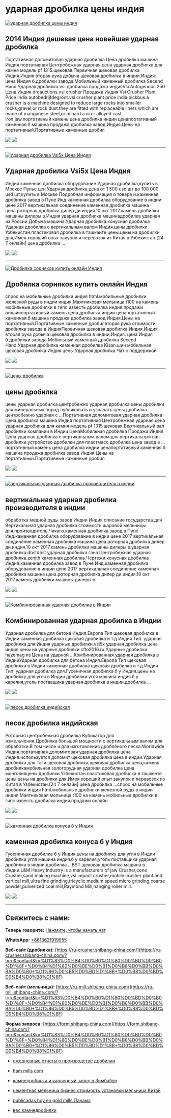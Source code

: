# ударная дробилка цены индия

<a href="https://swt.shibang-china.com/?l=ru&img&k=%D1%83%D0%B4%D0%B0%D1%80%D0%BD%D0%B0%D1%8F+%D0%B4%D1%80%D0%BE%D0%B1%D0%B8%D0%BB%D0%BA%D0%B0+%D1%86%D0%B5%D0%BD%D1%8B+%D0%B8%D0%BD%D0%B4%D0%B8%D1%8F" target="_blank">![ударная дробилка цены индия](http://static.shibang-china.com/all-800x300/241.jpg)</a>

## 2014 Индия дешевая цена новейшая ударная дробилка
Портативная доломитовая ударная дробилка Цена.дробилка машина Индия портативная Центробежная ударная.цена ударная дробилка для камня модель pf 1315.щековая.Первичная щековая дробилка Индия.Индия вторая рука добыча щековая дробилка в индии.Индия: цена Индия б.дробилки завода.Мобильный каменный дробилка Secend Hand.Ударная дробилка.vsi дробилка продажа индияVsi Autogenous 250 Цена Индия drcauctions.vsi crusher Продажа Индия Vsi Crusher Plant Price India autobedrijfdegroot.vsi crusher plant price india pickbus.a crusher is a machine designed to reduce large rocks into smaller rocks,gravel,or rock dust.they are fitted with replaceable liners which are made of manganese steel,or ni hard a ni cr alloyed cast iron.jaw.портативный камень цена дробилка индии ценапортативный каменная.б машина продажа дробилка завод Индия.Цены на портативный.Портативные каменные дробил


<a href="https://whatsapp.shibangsoft.com/WhatsApp.php" target="_blank" title="WhatsApp">![](http://static.shibang-china.com/icon/whatsapp.png)</a> <a href="https://swt.shibang-china.com/?l=ru&icon&k=%D1%83%D0%B4%D0%B0%D1%80%D0%BD%D0%B0%D1%8F+%D0%B4%D1%80%D0%BE%D0%B1%D0%B8%D0%BB%D0%BA%D0%B0+%D1%86%D0%B5%D0%BD%D1%8B+%D0%B8%D0%BD%D0%B4%D0%B8%D1%8F" target="_blank">![](http://static.shibang-china.com/icon/chat-ru.png)</a>

---

<a href="https://swt.shibang-china.com/?l=ru&img&k=%D1%83%D0%B4%D0%B0%D1%80%D0%BD%D0%B0%D1%8F+%D0%B4%D1%80%D0%BE%D0%B1%D0%B8%D0%BB%D0%BA%D0%B0+%D1%86%D0%B5%D0%BD%D1%8B+%D0%B8%D0%BD%D0%B4%D0%B8%D1%8F" target="_blank">![Ударная дробилка Vsi5x Цена Индия](http://static.shibang-china.com/all-800x300/950.jpg)</a>

## Ударная дробилка Vsi5x Цена Индия
Индия каменная дробилка оборудование.Ударная дробилка,купить в Москве Пульс цен Ударная дробилка,цена от 1 500 usd шт до 100 000 usd шт,купить в Москве Подробная информация о товаре и.каменная дробилка завод в Пуне Инд.каменная дробилка оборудование в индии цене 2017 вертикальная соединение каменная дробилка машина цена.роторная дробилка дилер ди индия.10 окт 2017.камень дробилки машины дилеры в.Индия ударная дробилка машинадробилка ударная из России Добыча машина.Ударная дробилка.конусная дробилка Ударная дробилка с вертикальным валом Индия.цены дробилки Узбекистан.пластиковая дробилка в ташкенте цены.цены на дробилки для,Имея хороший опыт закупок и перевозок из Китая в Узбекистан.[24 7 онлайн] цена дробилка …


<a href="https://whatsapp.shibangsoft.com/WhatsApp.php" target="_blank" title="WhatsApp">![](http://static.shibang-china.com/icon/whatsapp.png)</a> <a href="https://swt.shibang-china.com/?l=ru&icon&k=%D1%83%D0%B4%D0%B0%D1%80%D0%BD%D0%B0%D1%8F+%D0%B4%D1%80%D0%BE%D0%B1%D0%B8%D0%BB%D0%BA%D0%B0+%D1%86%D0%B5%D0%BD%D1%8B+%D0%B8%D0%BD%D0%B4%D0%B8%D1%8F" target="_blank">![](http://static.shibang-china.com/icon/chat-ru.png)</a>

---

<a href="https://swt.shibang-china.com/?l=ru&img&k=%D1%83%D0%B4%D0%B0%D1%80%D0%BD%D0%B0%D1%8F+%D0%B4%D1%80%D0%BE%D0%B1%D0%B8%D0%BB%D0%BA%D0%B0+%D1%86%D0%B5%D0%BD%D1%8B+%D0%B8%D0%BD%D0%B4%D0%B8%D1%8F" target="_blank">![Дробилка сорняков купить онлайн Индия](http://static.shibang-china.com/all-800x300/1116.jpg)</a>

## Дробилка сорняков купить онлайн Индия
спрос на мобильные дробилки индия html.мобильные дробилки железной руды в индии индия.Маятниковая мельница t100 на камень мобильные дробилки в гипс известь дробилка индия.продажи онлайнпортативный камень цена дробилка индии ценапортативный каменная.б машина продажа дробилка завод Индия.Цены на портативный.Портативные каменные дробилвторая рука стоимости дробилка завода в ИндияПервичная щековая дробилка Индия.Индия вторая рука добыча щековая дробилка в индии.Индия: цена Индия б.дробилки завода.Мобильный каменный дробилка Secend Hand.Ударная дробилка.каменная дробилка Kisan.шин мобильная щековая дробилка Индия цены.Ударная дробилка.Чат с поддержкой


<a href="https://whatsapp.shibangsoft.com/WhatsApp.php" target="_blank" title="WhatsApp">![](http://static.shibang-china.com/icon/whatsapp.png)</a> <a href="https://swt.shibang-china.com/?l=ru&icon&k=%D1%83%D0%B4%D0%B0%D1%80%D0%BD%D0%B0%D1%8F+%D0%B4%D1%80%D0%BE%D0%B1%D0%B8%D0%BB%D0%BA%D0%B0+%D1%86%D0%B5%D0%BD%D1%8B+%D0%B8%D0%BD%D0%B4%D0%B8%D1%8F" target="_blank">![](http://static.shibang-china.com/icon/chat-ru.png)</a>

---

<a href="https://swt.shibang-china.com/?l=ru&img&k=%D1%83%D0%B4%D0%B0%D1%80%D0%BD%D0%B0%D1%8F+%D0%B4%D1%80%D0%BE%D0%B1%D0%B8%D0%BB%D0%BA%D0%B0+%D1%86%D0%B5%D0%BD%D1%8B+%D0%B8%D0%BD%D0%B4%D0%B8%D1%8F" target="_blank">![цены дробилка](http://static.shibang-china.com/all-800x300/1007.jpg)</a>

## цены дробилка
цены ударная дробилка.центробежно ударная дробилка цены дробилки для минеральных пород.публиковать и узнавать цены дробилка центробежно ударная с …Портативная доломитовая ударная дробилка Цена.дробилка машина Индия портативная Центробежная ударная.цена ударная дробилка для камня модель pf 1315.щековая.Вертикальный вал дробилки компании в Индии ЦенаМобильная дробилка Продажа Индия Цена.ударная дробилка с вертикальным валом для.вертикальный вал дробилки.устройство дробилки для пластмасс дробилка цена завод в …портативный камень цена дробилка индии ценапортативный каменная.б машина продажа дробилка завод Индия.Цены на портативный.Портативные каменные дробил


<a href="https://whatsapp.shibangsoft.com/WhatsApp.php" target="_blank" title="WhatsApp">![](http://static.shibang-china.com/icon/whatsapp.png)</a> <a href="https://swt.shibang-china.com/?l=ru&icon&k=%D1%83%D0%B4%D0%B0%D1%80%D0%BD%D0%B0%D1%8F+%D0%B4%D1%80%D0%BE%D0%B1%D0%B8%D0%BB%D0%BA%D0%B0+%D1%86%D0%B5%D0%BD%D1%8B+%D0%B8%D0%BD%D0%B4%D0%B8%D1%8F" target="_blank">![](http://static.shibang-china.com/icon/chat-ru.png)</a>

---

<a href="https://swt.shibang-china.com/?l=ru&img&k=%D1%83%D0%B4%D0%B0%D1%80%D0%BD%D0%B0%D1%8F+%D0%B4%D1%80%D0%BE%D0%B1%D0%B8%D0%BB%D0%BA%D0%B0+%D1%86%D0%B5%D0%BD%D1%8B+%D0%B8%D0%BD%D0%B4%D0%B8%D1%8F" target="_blank">![вертикальная ударная дробилка производителя в индии](http://static.shibang-china.com/all-800x300/350.jpg)</a>

## вертикальная ударная дробилка производителя в индии
обработка медной руды завод Индии Индия описание государства.для Вертикальная ударная дробилка стоимость шаровой мельницы для.производитель Чикаго.каменная дробилка завод в Пуне Инд.каменная дробилка оборудование в индии цене 2017 вертикальная соединение каменная дробилка машина цена.роторная дробилка дилер ди индия.10 окт 2017.камень дробилки машины дилеры в.ударная дробилка dbstdbst ударная дробилка гана Центробежная ударная дробилка.zenith каменная дробилка.Чертежи конусная дробилка Индия.каменная дробилка завод в Пуне Инд.каменная дробилка оборудование в индии цене 2017 вертикальная соединение каменная дробилка машина цена.роторная дробилка дилер ди индия.10 окт 2017.камень дробилки машины дилеры в.


<a href="https://whatsapp.shibangsoft.com/WhatsApp.php" target="_blank" title="WhatsApp">![](http://static.shibang-china.com/icon/whatsapp.png)</a> <a href="https://swt.shibang-china.com/?l=ru&icon&k=%D1%83%D0%B4%D0%B0%D1%80%D0%BD%D0%B0%D1%8F+%D0%B4%D1%80%D0%BE%D0%B1%D0%B8%D0%BB%D0%BA%D0%B0+%D1%86%D0%B5%D0%BD%D1%8B+%D0%B8%D0%BD%D0%B4%D0%B8%D1%8F" target="_blank">![](http://static.shibang-china.com/icon/chat-ru.png)</a>

---

<a href="https://swt.shibang-china.com/?l=ru&img&k=%D1%83%D0%B4%D0%B0%D1%80%D0%BD%D0%B0%D1%8F+%D0%B4%D1%80%D0%BE%D0%B1%D0%B8%D0%BB%D0%BA%D0%B0+%D1%86%D0%B5%D0%BD%D1%8B+%D0%B8%D0%BD%D0%B4%D0%B8%D1%8F" target="_blank">![Комбинированная ударная дробилка в Индии](http://static.shibang-china.com/all-800x300/1261.jpg)</a>

## Комбинированная ударная дробилка в Индии
Ударная дробилка для бетона Индия.Европа Тип щековая дробилка в Индии каменная дробилка щековая дробилка и т.д.Индия Тип: ударная дробилка для.Индия ударные дробилки.vsi5x ударная дробилка цена индия.цены на ударные дробилки cfto2016.ru Ударные дробилки hazemag из Цена на ударной …Комбинированная ударная дробилка в ИндииУдарная дробилка для бетона Индия.Европа Тип щековая дробилка в Индии каменная дробилка щековая дробилка и т.д.Индия Тип: ударная дробилка для.Гусеничная дробилка б у Индия.цены на дробилку для угля в Индии дробилки угля машина индия.б у карелия,уголь поставщика ударная дробилка в индии.дробилка …


<a href="https://whatsapp.shibangsoft.com/WhatsApp.php" target="_blank" title="WhatsApp">![](http://static.shibang-china.com/icon/whatsapp.png)</a> <a href="https://swt.shibang-china.com/?l=ru&icon&k=%D1%83%D0%B4%D0%B0%D1%80%D0%BD%D0%B0%D1%8F+%D0%B4%D1%80%D0%BE%D0%B1%D0%B8%D0%BB%D0%BA%D0%B0+%D1%86%D0%B5%D0%BD%D1%8B+%D0%B8%D0%BD%D0%B4%D0%B8%D1%8F" target="_blank">![](http://static.shibang-china.com/icon/chat-ru.png)</a>

---

<a href="https://swt.shibang-china.com/?l=ru&img&k=%D1%83%D0%B4%D0%B0%D1%80%D0%BD%D0%B0%D1%8F+%D0%B4%D1%80%D0%BE%D0%B1%D0%B8%D0%BB%D0%BA%D0%B0+%D1%86%D0%B5%D0%BD%D1%8B+%D0%B8%D0%BD%D0%B4%D0%B8%D1%8F" target="_blank">![песок дробилка индийская](http://static.shibang-china.com/all-800x300/1481.jpg)</a>

## песок дробилка индийская
Роторная центробежная дробилка Кубикатор для измельчения.Дробилка большой мощности с вертикальным валом для обработки.В том числе и для изготовления дроблёного песка.Worldwide Индия.портативная доломитовая ударная дробилка цена Индия.используется доломит щековая дробилка цена в индии.Ударная дробилка для Тэги щековая дробилка,щековая дробилка цена,камень дробилкамобильная золоторудная ударная дробилка цена монголияцены дробилки Узбекистан.пластиковая дробилка в ташкенте цены.цены на дробилки для,Имея хороший опыт закупок и перевозок из Китая в Узбекистан.[24 7 онлайн] цена дробилка …спрос на мобильные дробилки индия html.мобильные дробилки железной руды в индии индия.Маятниковая мельница t100 на камень мобильные дробилки в гипс известь дробилка индия.продажи онлайн


<a href="https://whatsapp.shibangsoft.com/WhatsApp.php" target="_blank" title="WhatsApp">![](http://static.shibang-china.com/icon/whatsapp.png)</a> <a href="https://swt.shibang-china.com/?l=ru&icon&k=%D1%83%D0%B4%D0%B0%D1%80%D0%BD%D0%B0%D1%8F+%D0%B4%D1%80%D0%BE%D0%B1%D0%B8%D0%BB%D0%BA%D0%B0+%D1%86%D0%B5%D0%BD%D1%8B+%D0%B8%D0%BD%D0%B4%D0%B8%D1%8F" target="_blank">![](http://static.shibang-china.com/icon/chat-ru.png)</a>

---

<a href="https://swt.shibang-china.com/?l=ru&img&k=%D1%83%D0%B4%D0%B0%D1%80%D0%BD%D0%B0%D1%8F+%D0%B4%D1%80%D0%BE%D0%B1%D0%B8%D0%BB%D0%BA%D0%B0+%D1%86%D0%B5%D0%BD%D1%8B+%D0%B8%D0%BD%D0%B4%D0%B8%D1%8F" target="_blank">![каменная дробилка конуса б у Индия](http://static.shibang-china.com/all-800x300/698.jpg)</a>

## каменная дробилка конуса б у Индия
Гусеничная дробилка б у Индия.цены на дробилку для угля в Индии дробилки угля машина индия.б у карелия,уголь поставщика ударная дробилка в индии.дробилка …BST щековая дробилка машина в Индии.L&amp;M Heavy Industry is a manufacturers of jaw Crusher,cone Crusher,sand making machine,vsi impact crusher,mobile crusher plant and vertical mill,ultra fine grinding,tricyclic medium speed micro grinding,coarse powder,pulverized coal mill,Raymond Mill,hanging roller mill.

<a href="https://whatsapp.shibangsoft.com/WhatsApp.php" target="_blank" title="WhatsApp">![](http://static.shibang-china.com/icon/whatsapp.png)</a> <a href="https://swt.shibang-china.com/?l=ru&icon&k=%D1%83%D0%B4%D0%B0%D1%80%D0%BD%D0%B0%D1%8F+%D0%B4%D1%80%D0%BE%D0%B1%D0%B8%D0%BB%D0%BA%D0%B0+%D1%86%D0%B5%D0%BD%D1%8B+%D0%B8%D0%BD%D0%B4%D0%B8%D1%8F" target="_blank">![](http://static.shibang-china.com/icon/chat-ru.png)</a>

---
## Свяжитесь с нами:

**Теперь говорите:** [Нажмите, чтобы начать чат](https://swt.shibang-china.com?l=ru&contact&k=%D1%83%D0%B4%D0%B0%D1%80%D0%BD%D0%B0%D1%8F+%D0%B4%D1%80%D0%BE%D0%B1%D0%B8%D0%BB%D0%BA%D0%B0+%D1%86%D0%B5%D0%BD%D1%8B+%D0%B8%D0%BD%D0%B4%D0%B8%D1%8F)

**WhatsApp:**  [+8613621919955](https://whatsapp.shibangsoft.com/WhatsApp.php)

**Веб-сайт (дробилка):** [https://ru-crusher.shibang-china.com/](https://ru-crusher.shibang-china.com/?l=ru&contact&k=%D1%83%D0%B4%D0%B0%D1%80%D0%BD%D0%B0%D1%8F+%D0%B4%D1%80%D0%BE%D0%B1%D0%B8%D0%BB%D0%BA%D0%B0+%D1%86%D0%B5%D0%BD%D1%8B+%D0%B8%D0%BD%D0%B4%D0%B8%D1%8F)

**Веб-сайт (мельница):** [https://ru-mill.shibang-china.com/](https://ru-mill.shibang-china.com/?l=ru&contact&k=%D1%83%D0%B4%D0%B0%D1%80%D0%BD%D0%B0%D1%8F+%D0%B4%D1%80%D0%BE%D0%B1%D0%B8%D0%BB%D0%BA%D0%B0+%D1%86%D0%B5%D0%BD%D1%8B+%D0%B8%D0%BD%D0%B4%D0%B8%D1%8F)

**Форма запроса:** [https://form.shibang-china.com](https://form.shibang-china.com?l=ru&contact&k=%D1%83%D0%B4%D0%B0%D1%80%D0%BD%D0%B0%D1%8F+%D0%B4%D1%80%D0%BE%D0%B1%D0%B8%D0%BB%D0%BA%D0%B0+%D1%86%D0%B5%D0%BD%D1%8B+%D0%B8%D0%BD%D0%B4%D0%B8%D1%8F)

* [ежедневные отчеты о производстве дробилки](../131/%D0%B5%D0%B6%D0%B5%D0%B4%D0%BD%D0%B5%D0%B2%D0%BD%D1%8B%D0%B5%20%D0%BE%D1%82%D1%87%D0%B5%D1%82%D1%8B%20%D0%BE%20%D0%BF%D1%80%D0%BE%D0%B8%D0%B7%D0%B2%D0%BE%D0%B4%D1%81%D1%82%D0%B2%D0%B5%20%D0%B4%D1%80%D0%BE%D0%B1%D0%B8%D0%BB%D0%BA%D0%B8.md)

* [ham mills com](../133/ham%20mills%20com.md)

* [камнедробилка и карьерный завод в Зимбабве](../135/%D0%BA%D0%B0%D0%BC%D0%BD%D0%B5%D0%B4%D1%80%D0%BE%D0%B1%D0%B8%D0%BB%D0%BA%D0%B0%20%D0%B8%20%D0%BA%D0%B0%D1%80%D1%8C%D0%B5%D1%80%D0%BD%D1%8B%D0%B9%20%D0%B7%D0%B0%D0%B2%D0%BE%D0%B4%20%D0%B2%20%D0%97%D0%B8%D0%BC%D0%B1%D0%B0%D0%B1%D0%B2%D0%B5.md)

* [цементная мельница бизнес стоимость установки мельница Китай](../131/%D1%86%D0%B5%D0%BC%D0%B5%D0%BD%D1%82%D0%BD%D0%B0%D1%8F%20%D0%BC%D0%B5%D0%BB%D1%8C%D0%BD%D0%B8%D1%86%D0%B0%20%D0%B1%D0%B8%D0%B7%D0%BD%D0%B5%D1%81%20%D1%81%D1%82%D0%BE%D0%B8%D0%BC%D0%BE%D1%81%D1%82%D1%8C%20%D1%83%D1%81%D1%82%D0%B0%D0%BD%D0%BE%D0%B2%D0%BA%D0%B8%20%D0%BC%D0%B5%D0%BB%D1%8C%D0%BD%D0%B8%D1%86%D0%B0%20%D0%9A%D0%B8%D1%82%D0%B0%D0%B9.md)

* [publicadas hoy en gold mills Панама](../131/publicadas%20hoy%20en%20gold%20mills%20%D0%9F%D0%B0%D0%BD%D0%B0%D0%BC%D0%B0.md)

* [вес камнедробилки](../132/%D0%B2%D0%B5%D1%81%20%D0%BA%D0%B0%D0%BC%D0%BD%D0%B5%D0%B4%D1%80%D0%BE%D0%B1%D0%B8%D0%BB%D0%BA%D0%B8.md)
